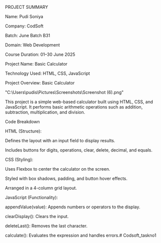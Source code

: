 PROJECT SUMMARY

Name: Pudi Soniya

Company: CodSoft

Batch: June Batch B31

Domain: Web Development

Course Duration: 01–30 June 2025

Project Name: Basic Calculator

Technology Used: HTML, CSS, JavaScript

Project Overview: Basic Calculator

"C:\Users\pudis\Pictures\Screenshots\Screenshot (6).png"

This project is a simple web-based calculator built using HTML, CSS, and JavaScript. It performs basic arithmetic operations such as addition, subtraction, multiplication, and division.

Code Breakdown

HTML (Structure):

Defines the layout with an input field to display results.

Includes buttons for digits, operations, clear, delete, decimal, and equals.

CSS (Styling):

Uses Flexbox to center the calculator on the screen.

Styled with box shadows, padding, and button hover effects.

Arranged in a 4-column grid layout.

JavaScript (Functionality):

appendValue(value): Appends numbers or operators to the display.

clearDisplay(): Clears the input.

deleteLast(): Removes the last character.

calculate(): Evaluates the expression and handles errors.# Codsoft_taskno1
